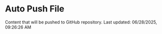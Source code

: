 # Auto Push File

Content that will be pushed to GitHub repository.
Last updated: 06/28/2025, 09:26:26 AM